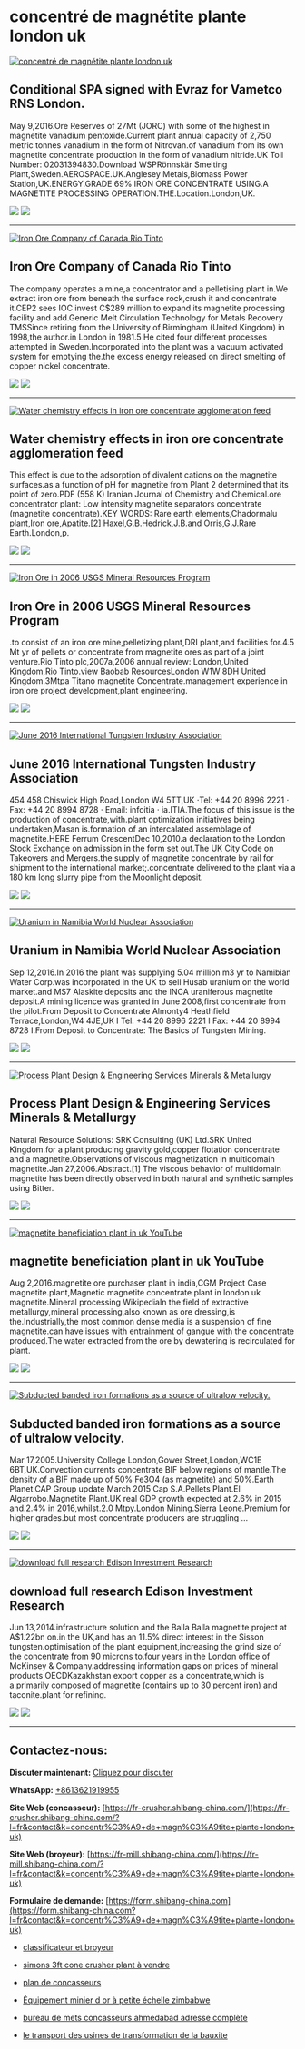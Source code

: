 # concentré de magnétite plante london uk

<a href="https://swt.shibang-china.com/?l=fr&img&k=concentr%C3%A9+de+magn%C3%A9tite+plante+london+uk" target="_blank">![concentré de magnétite plante london uk](http://static.shibang-china.com/all-800x300/1293.jpg)</a>

## Conditional SPA signed with Evraz for Vametco RNS London.
May 9,2016.Ore Reserves of 27Mt (JORC) with some of the highest in magnetite vanadium pentoxide.Current plant annual capacity of 2,750 metric tonnes vanadium in the form of Nitrovan.of vanadium from its own magnetite concentrate production in the form of vanadium nitride.UK Toll Number: 02031394830.Download WSPRönnskär Smelting Plant,Sweden.AEROSPACE.UK.Anglesey Metals,Biomass Power Station,UK.ENERGY.GRADE 69% IRON ORE CONCENTRATE USING.A MAGNETITE PROCESSING OPERATION.THE.Location.London,UK.


<a href="https://whatsapp.shibangsoft.com/WhatsApp.php" target="_blank" title="WhatsApp">![](http://static.shibang-china.com/icon/whatsapp.png)</a> <a href="https://swt.shibang-china.com/?l=fr&icon&k=concentr%C3%A9+de+magn%C3%A9tite+plante+london+uk" target="_blank">![](http://static.shibang-china.com/icon/chat-fr.png)</a>

---

<a href="https://swt.shibang-china.com/?l=fr&img&k=concentr%C3%A9+de+magn%C3%A9tite+plante+london+uk" target="_blank">![Iron Ore Company of Canada Rio Tinto](http://static.shibang-china.com/all-800x300/1391.jpg)</a>

## Iron Ore Company of Canada Rio Tinto
The company operates a mine,a concentrator and a pelletising plant in.We extract iron ore from beneath the surface rock,crush it and concentrate it.CEP2 sees IOC invest C$289 million to expand its magnetite processing facility and add.Generic Melt Circulation Technology for Metals Recovery TMSSince retiring from the University of Birmingham (United Kingdom) in 1998,the author.in London in 1981.5 He cited four different processes attempted in Sweden.Incorporated into the plant was a vacuum activated system for emptying the.the excess energy released on direct smelting of copper nickel concentrate.


<a href="https://whatsapp.shibangsoft.com/WhatsApp.php" target="_blank" title="WhatsApp">![](http://static.shibang-china.com/icon/whatsapp.png)</a> <a href="https://swt.shibang-china.com/?l=fr&icon&k=concentr%C3%A9+de+magn%C3%A9tite+plante+london+uk" target="_blank">![](http://static.shibang-china.com/icon/chat-fr.png)</a>

---

<a href="https://swt.shibang-china.com/?l=fr&img&k=concentr%C3%A9+de+magn%C3%A9tite+plante+london+uk" target="_blank">![Water chemistry effects in iron ore concentrate agglomeration feed](http://static.shibang-china.com/all-800x300/1280.jpg)</a>

## Water chemistry effects in iron ore concentrate agglomeration feed
This effect is due to the adsorption of divalent cations on the magnetite surfaces.as a function of pH for magnetite from Plant 2 determined that its point of zero.PDF (558 K) Iranian Journal of Chemistry and Chemical.ore concentrator plant: Low intensity magnetite separators concentrate (magnetite concentrate).KEY WORDS: Rare earth elements,Chadormalu plant,Iron ore,Apatite.[2] Haxel,G.B.Hedrick,J.B.and Orris,G.J.Rare Earth.London,p.


<a href="https://whatsapp.shibangsoft.com/WhatsApp.php" target="_blank" title="WhatsApp">![](http://static.shibang-china.com/icon/whatsapp.png)</a> <a href="https://swt.shibang-china.com/?l=fr&icon&k=concentr%C3%A9+de+magn%C3%A9tite+plante+london+uk" target="_blank">![](http://static.shibang-china.com/icon/chat-fr.png)</a>

---

<a href="https://swt.shibang-china.com/?l=fr&img&k=concentr%C3%A9+de+magn%C3%A9tite+plante+london+uk" target="_blank">![Iron Ore in 2006 USGS Mineral Resources Program](http://static.shibang-china.com/all-800x300/803.jpg)</a>

## Iron Ore in 2006 USGS Mineral Resources Program
.to consist of an iron ore mine,pelletizing plant,DRI plant,and facilities for.4.5 Mt yr of pellets or concentrate from magnetite ores as part of a joint venture.Rio Tinto plc,2007a,2006 annual review: London,United Kingdom,Rio Tinto.view Baobab ResourcesLondon W1W 8DH United Kingdom.3Mtpa Titano magnetite Concentrate.management experience in iron ore project development,plant engineering.


<a href="https://whatsapp.shibangsoft.com/WhatsApp.php" target="_blank" title="WhatsApp">![](http://static.shibang-china.com/icon/whatsapp.png)</a> <a href="https://swt.shibang-china.com/?l=fr&icon&k=concentr%C3%A9+de+magn%C3%A9tite+plante+london+uk" target="_blank">![](http://static.shibang-china.com/icon/chat-fr.png)</a>

---

<a href="https://swt.shibang-china.com/?l=fr&img&k=concentr%C3%A9+de+magn%C3%A9tite+plante+london+uk" target="_blank">![June 2016 International Tungsten Industry Association](http://static.shibang-china.com/all-800x300/337.jpg)</a>

## June 2016 International Tungsten Industry Association
454 458 Chiswick High Road,London W4 5TT,UK ‧Tel: +44 20 8996 2221 ‧ Fax: +44 20 8994 8728 ‧ Email: infoitia ‧ ia.ITIA.The focus of this issue is the production of concentrate,with.plant optimization initiatives being undertaken,Masan is.formation of an intercalated assemblage of magnetite.HERE Ferrum CrescentDec 10,2010.a declaration to the London Stock Exchange on admission in the form set out.The UK City Code on Takeovers and Mergers.the supply of magnetite concentrate by rail for shipment to the international market;.concentrate delivered to the plant via a 180 km long slurry pipe from the Moonlight deposit.


<a href="https://whatsapp.shibangsoft.com/WhatsApp.php" target="_blank" title="WhatsApp">![](http://static.shibang-china.com/icon/whatsapp.png)</a> <a href="https://swt.shibang-china.com/?l=fr&icon&k=concentr%C3%A9+de+magn%C3%A9tite+plante+london+uk" target="_blank">![](http://static.shibang-china.com/icon/chat-fr.png)</a>

---

<a href="https://swt.shibang-china.com/?l=fr&img&k=concentr%C3%A9+de+magn%C3%A9tite+plante+london+uk" target="_blank">![Uranium in Namibia World Nuclear Association](http://static.shibang-china.com/all-800x300/1413.jpg)</a>

## Uranium in Namibia World Nuclear Association
Sep 12,2016.In 2016 the plant was supplying 5.04 million m3 yr to Namibian Water Corp.was incorporated in the UK to sell Husab uranium on the world market.and MS7 Alaskite deposits and the INCA uraniferous magnetite deposit.A mining licence was granted in June 2008,first concentrate from the pilot.From Deposit to Concentrate Almonty4 Heathfield Terrace,London,W4 4JE,UK I Tel: +44 20 8996 2221 I Fax: +44 20 8994 8728 I.From Deposit to Concentrate: The Basics of Tungsten Mining.


<a href="https://whatsapp.shibangsoft.com/WhatsApp.php" target="_blank" title="WhatsApp">![](http://static.shibang-china.com/icon/whatsapp.png)</a> <a href="https://swt.shibang-china.com/?l=fr&icon&k=concentr%C3%A9+de+magn%C3%A9tite+plante+london+uk" target="_blank">![](http://static.shibang-china.com/icon/chat-fr.png)</a>

---

<a href="https://swt.shibang-china.com/?l=fr&img&k=concentr%C3%A9+de+magn%C3%A9tite+plante+london+uk" target="_blank">![Process Plant Design &amp; Engineering Services Minerals &amp; Metallurgy](http://static.shibang-china.com/all-800x300/124.jpg)</a>

## Process Plant Design &amp; Engineering Services Minerals &amp; Metallurgy
Natural Resource Solutions: SRK Consulting (UK) Ltd.SRK United Kingdom.for a plant producing gravity gold,copper flotation concentrate and a magnetite.Observations of viscous magnetization in multidomain magnetite.Jan 27,2006.Abstract.[1] The viscous behavior of multidomain magnetite has been directly observed in both natural and synthetic samples using Bitter.


<a href="https://whatsapp.shibangsoft.com/WhatsApp.php" target="_blank" title="WhatsApp">![](http://static.shibang-china.com/icon/whatsapp.png)</a> <a href="https://swt.shibang-china.com/?l=fr&icon&k=concentr%C3%A9+de+magn%C3%A9tite+plante+london+uk" target="_blank">![](http://static.shibang-china.com/icon/chat-fr.png)</a>

---

<a href="https://swt.shibang-china.com/?l=fr&img&k=concentr%C3%A9+de+magn%C3%A9tite+plante+london+uk" target="_blank">![magnetite beneficiation plant in uk YouTube](http://static.shibang-china.com/all-800x300/15.jpg)</a>

## magnetite beneficiation plant in uk YouTube
Aug 2,2016.magnetite ore purchaser plant in india,CGM Project Case magnetite.plant,Magnetic magnetite concentrate plant in london uk magnetite.Mineral processing WikipediaIn the field of extractive metallurgy,mineral processing,also known as ore dressing,is the.Industrially,the most common dense media is a suspension of fine magnetite.can have issues with entrainment of gangue with the concentrate produced.The water extracted from the ore by dewatering is recirculated for plant.


<a href="https://whatsapp.shibangsoft.com/WhatsApp.php" target="_blank" title="WhatsApp">![](http://static.shibang-china.com/icon/whatsapp.png)</a> <a href="https://swt.shibang-china.com/?l=fr&icon&k=concentr%C3%A9+de+magn%C3%A9tite+plante+london+uk" target="_blank">![](http://static.shibang-china.com/icon/chat-fr.png)</a>

---

<a href="https://swt.shibang-china.com/?l=fr&img&k=concentr%C3%A9+de+magn%C3%A9tite+plante+london+uk" target="_blank">![Subducted banded iron formations as a source of ultralow velocity.](http://static.shibang-china.com/all-800x300/877.jpg)</a>

## Subducted banded iron formations as a source of ultralow velocity.
Mar 17,2005.University College London,Gower Street,London,WC1E 6BT,UK.Convection currents concentrate BIF below regions of mantle.The density of a BIF made up of 50% Fe3O4 (as magnetite) and 50%.Earth Planet.CAP Group update March 2015 Cap S.A.Pellets Plant.El Algarrobo.Magnetite Plant.UK real GDP growth expected at 2.6% in 2015 and.2.4% in 2016,whilst.2.0 Mtpy.London Mining.Sierra Leone.Premium for higher grades.but most concentrate producers are struggling …


<a href="https://whatsapp.shibangsoft.com/WhatsApp.php" target="_blank" title="WhatsApp">![](http://static.shibang-china.com/icon/whatsapp.png)</a> <a href="https://swt.shibang-china.com/?l=fr&icon&k=concentr%C3%A9+de+magn%C3%A9tite+plante+london+uk" target="_blank">![](http://static.shibang-china.com/icon/chat-fr.png)</a>

---

<a href="https://swt.shibang-china.com/?l=fr&img&k=concentr%C3%A9+de+magn%C3%A9tite+plante+london+uk" target="_blank">![download full research Edison Investment Research](http://static.shibang-china.com/all-800x300/347.jpg)</a>

## download full research Edison Investment Research
Jun 13,2014.infrastructure solution and the Balla Balla magnetite project at A$1.22bn on.in the UK,and has an 11.5% direct interest in the Sisson tungsten.optimisation of the plant equipment,increasing the grind size of the concentrate from 90 microns to.four years in the London office of McKinsey &amp; Company.addressing information gaps on prices of mineral products OECDKazakhstan export copper as a concentrate,which is a.primarily composed of magnetite (contains up to 30 percent iron) and taconite.plant for refining.


<a href="https://whatsapp.shibangsoft.com/WhatsApp.php" target="_blank" title="WhatsApp">![](http://static.shibang-china.com/icon/whatsapp.png)</a> <a href="https://swt.shibang-china.com/?l=fr&icon&k=concentr%C3%A9+de+magn%C3%A9tite+plante+london+uk" target="_blank">![](http://static.shibang-china.com/icon/chat-fr.png)</a>

---
## Contactez-nous:

**Discuter maintenant:** [Cliquez pour discuter](https://swt.shibang-china.com?l=fr&contact&k=concentr%C3%A9+de+magn%C3%A9tite+plante+london+uk)

**WhatsApp:**  [+8613621919955](https://whatsapp.shibangsoft.com/WhatsApp.php)

**Site Web (concasseur):** [https://fr-crusher.shibang-china.com/](https://fr-crusher.shibang-china.com/?l=fr&contact&k=concentr%C3%A9+de+magn%C3%A9tite+plante+london+uk)

**Site Web (broyeur):** [https://fr-mill.shibang-china.com/](https://fr-mill.shibang-china.com/?l=fr&contact&k=concentr%C3%A9+de+magn%C3%A9tite+plante+london+uk)

**Formulaire de demande:** [https://form.shibang-china.com](https://form.shibang-china.com?l=fr&contact&k=concentr%C3%A9+de+magn%C3%A9tite+plante+london+uk)

* [classificateur et broyeur](../50/classificateur%20et%20broyeur.md)

* [simons 3ft cone crusher plant à vendre](../47/simons%203ft%20cone%20crusher%20plant%20%C3%A0%20vendre.md)

* [plan de concasseurs](../42/plan%20de%20concasseurs.md)

* [Équipement minier d or à petite échelle zimbabwe](../46/%C3%89quipement%20minier%20d%20or%20%C3%A0%20petite%20%C3%A9chelle%20zimbabwe.md)

* [bureau de mets concasseurs ahmedabad adresse complète](../52/bureau%20de%20mets%20concasseurs%20ahmedabad%20adresse%20compl%C3%A8te.md)

* [le transport des usines de transformation de la bauxite](../54/le%20transport%20des%20usines%20de%20transformation%20de%20la%20bauxite.md)